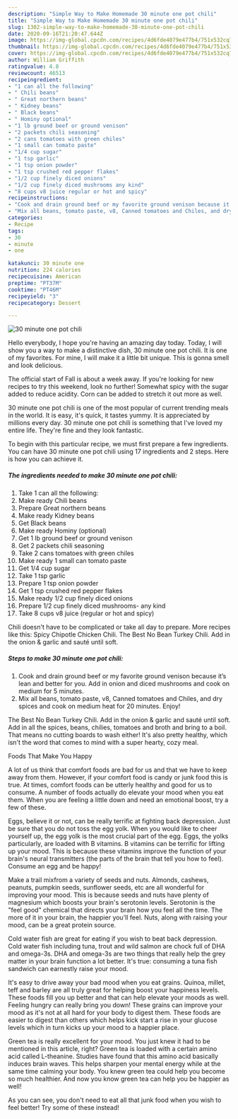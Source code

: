 ```yaml
---
description: "Simple Way to Make Homemade 30 minute one pot chili"
title: "Simple Way to Make Homemade 30 minute one pot chili"
slug: 1302-simple-way-to-make-homemade-30-minute-one-pot-chili
date: 2020-09-16T21:20:47.644Z
image: https://img-global.cpcdn.com/recipes/4d6fde4079e477b4/751x532cq70/30-minute-one-pot-chili-recipe-main-photo.jpg
thumbnail: https://img-global.cpcdn.com/recipes/4d6fde4079e477b4/751x532cq70/30-minute-one-pot-chili-recipe-main-photo.jpg
cover: https://img-global.cpcdn.com/recipes/4d6fde4079e477b4/751x532cq70/30-minute-one-pot-chili-recipe-main-photo.jpg
author: William Griffith
ratingvalue: 4.8
reviewcount: 46513
recipeingredient:
- "1 can all the following"
- " Chili beans"
- " Great northern beans"
- " Kidney beans"
- " Black beans"
- " Hominy optional"
- "1 lb ground beef or ground venison"
- "2 packets chili seasoning"
- "2 cans tomatoes with green chiles"
- "1 small can tomato paste"
- "1/4 cup sugar"
- "1 tsp garlic"
- "1 tsp onion powder"
- "1 tsp crushed red pepper flakes"
- "1/2 cup finely diced onions"
- "1/2 cup finely diced mushrooms any kind"
- "8 cups v8 juice regular or hot and spicy"
recipeinstructions:
- "Cook and drain ground beef or my favorite ground venison because it’s lean and better for you. Add in onion and diced mushrooms and cook on medium for 5 minutes."
- "Mix all beans, tomato paste, v8, Canned tomatoes and Chiles, and dry spices and cook on medium heat for 20 minutes. Enjoy!"
categories:
- Recipe
tags:
- 30
- minute
- one

katakunci: 30 minute one 
nutrition: 224 calories
recipecuisine: American
preptime: "PT37M"
cooktime: "PT46M"
recipeyield: "3"
recipecategory: Dessert

---
```



![30 minute one pot chili](https://img-global.cpcdn.com/recipes/4d6fde4079e477b4/751x532cq70/30-minute-one-pot-chili-recipe-main-photo.jpg)

Hello everybody, I hope you're having an amazing day today. Today, I will show you a way to make a distinctive dish, 30 minute one pot chili. It is one of my favorites. For mine, I will make it a little bit unique. This is gonna smell and look delicious.

The official start of Fall is about a week away. If you&#39;re looking for new recipes to try this weekend, look no further! Somewhat spicy with the sugar added to reduce acidity. Corn can be added to stretch it out more as well.

30 minute one pot chili is one of the most popular of current trending meals in the world. It is easy, it's quick, it tastes yummy. It is appreciated by millions every day. 30 minute one pot chili is something that I've loved my entire life. They're fine and they look fantastic.


To begin with this particular recipe, we must first prepare a few ingredients. You can have 30 minute one pot chili using 17 ingredients and 2 steps. Here is how you can achieve it.

<!--inarticleads1-->

##### The ingredients needed to make 30 minute one pot chili:

1. Take 1 can all the following:
1. Make ready  Chili beans
1. Prepare  Great northern beans
1. Make ready  Kidney beans
1. Get  Black beans
1. Make ready  Hominy (optional)
1. Get 1 lb ground beef or ground venison
1. Get 2 packets chili seasoning
1. Take 2 cans tomatoes with green chiles
1. Make ready 1 small can tomato paste
1. Get 1/4 cup sugar
1. Take 1 tsp garlic
1. Prepare 1 tsp onion powder
1. Get 1 tsp crushed red pepper flakes
1. Make ready 1/2 cup finely diced onions
1. Prepare 1/2 cup finely diced mushrooms- any kind
1. Take 8 cups v8 juice (regular or hot and spicy)


Chili doesn&#39;t have to be complicated or take all day to prepare. More recipes like this: Spicy Chipotle Chicken Chili. The Best No Bean Turkey Chili. Add in the onion &amp; garlic and sauté until soft. 

<!--inarticleads2-->

##### Steps to make 30 minute one pot chili:

1. Cook and drain ground beef or my favorite ground venison because it’s lean and better for you. Add in onion and diced mushrooms and cook on medium for 5 minutes.
1. Mix all beans, tomato paste, v8, Canned tomatoes and Chiles, and dry spices and cook on medium heat for 20 minutes. Enjoy!


The Best No Bean Turkey Chili. Add in the onion &amp; garlic and sauté until soft. Add in all the spices, beans, chilies, tomatoes and broth and bring to a boil. That means no cutting boards to wash either! It&#39;s also pretty healthy, which isn&#39;t the word that comes to mind with a super hearty, cozy meal. 

Foods That Make You Happy


A lot of us think that comfort foods are bad for us and that we have to keep away from them. However, if your comfort food is candy or junk food this is true. At times, comfort foods can be utterly healthy and good for us to consume. A number of foods actually do elevate your mood when you eat them. When you are feeling a little down and need an emotional boost, try a few of these.

Eggs, believe it or not, can be really terrific at fighting back depression. Just be sure that you do not toss the egg yolk. When you would like to cheer yourself up, the egg yolk is the most crucial part of the egg. Eggs, the yolks particularly, are loaded with B vitamins. B vitamins can be terrific for lifting up your mood. This is because these vitamins improve the function of your brain's neural transmitters (the parts of the brain that tell you how to feel). Consume an egg and be happy!

Make a trail mixfrom a variety of seeds and nuts. Almonds, cashews, peanuts, pumpkin seeds, sunflower seeds, etc are all wonderful for improving your mood. This is because seeds and nuts have plenty of magnesium which boosts your brain's serotonin levels. Serotonin is the "feel good" chemical that directs your brain how you feel all the time. The more of it in your brain, the happier you'll feel. Nuts, along with raising your mood, can be a great protein source.

Cold water fish are great for eating if you wish to beat back depression. Cold water fish including tuna, trout and wild salmon are chock full of DHA and omega-3s. DHA and omega-3s are two things that really help the grey matter in your brain function a lot better. It's true: consuming a tuna fish sandwich can earnestly raise your mood. 

It's easy to drive away your bad mood when you eat grains. Quinoa, millet, teff and barley are all truly great for helping boost your happiness levels. These foods fill you up better and that can help elevate your moods as well. Feeling hungry can really bring you down! These grains can improve your mood as it's not at all hard for your body to digest them. These foods are easier to digest than others which helps kick start a rise in your glucose levels which in turn kicks up your mood to a happier place.

Green tea is really excellent for your mood. You just knew it had to be mentioned in this article, right? Green tea is loaded with a certain amino acid called L-theanine. Studies have found that this amino acid basically induces brain waves. This helps sharpen your mental energy while at the same time calming your body. You knew green tea could help you become so much healthier. And now you know green tea can help you be happier as well!

As you can see, you don't need to eat all that junk food when you wish to feel better! Try some of these instead!

